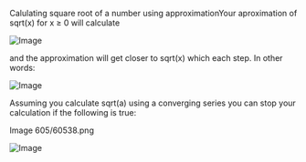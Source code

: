 Calulating square root of a number using approximationYour aproximation of sqrt(x) for x ≥ 0 will calculate

![Image](http://spiegel.cs.rit.edu/~hpb/Lectures/2181/605/605/60536.png)

and the approximation will get closer to sqrt(x) which each step. In other words:

![Image](http://spiegel.cs.rit.edu/~hpb/Lectures/2181/605/605/60537.png)

Assuming you calculate sqrt(a) using a converging series you can stop your calculation if the following is true:

Image 605/60538.png


![Image](http://spiegel.cs.rit.edu/~hpb/Lectures/2181/605/605/60538.png)
